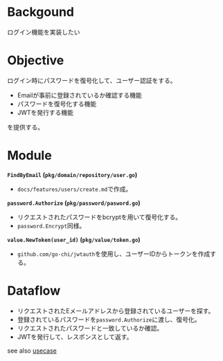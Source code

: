 # Backgound
ログイン機能を実装したい

# Objective
ログイン時にパスワードを復号化して、ユーザー認証をする。

- Emailが事前に登録されているか確認する機能
- パスワードを復号化する機能
- JWTを発行する機能

を提供する。

# Module

**`FindByEmail` (`pkg/domain/repository/user.go`)**
- `docs/features/users/create.md`で作成。

**`password.Authorize` (`pkg/password/pasword.go`)**
- リクエストされたパスワードをbcryptを用いて復号化する。
- `password.Encrypt`同様。

**`value.NewToken(user_id)` (`pkg/value/token.go`)**
- `github.com/go-chi/jwtauth`を使用し、ユーザーIDからトークンを作成する。

# Dataflow

- リクエストされたEメールアドレスから登録されているユーザーを探す。
- 登録されているパスワードを`password.Authorize`に渡し、復号化。
- リクエストされたパスワードと一致しているか確認。
- JWTを発行して、レスポンスとして返す。

see also [usecase](https://github.com/dev-sota/going-to-go-example/tree/main/src/user)
